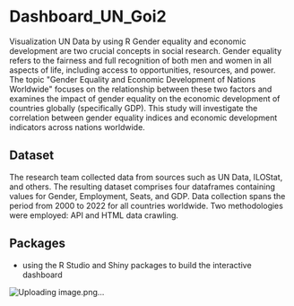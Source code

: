 # Dashboard_UN_Goi2
Visualization UN Data by using R
Gender equality and economic development are two crucial concepts in social research. Gender equality refers to the fairness and full recognition of both men and women in all aspects of life, including access to opportunities, resources, and power.
The topic "Gender Equality and Economic Development of Nations Worldwide" focuses on the relationship between these two factors and examines the impact of gender equality on the economic development of countries globally (specifically GDP).
This study will investigate the correlation between gender equality indices and economic development indicators across nations worldwide.

## Dataset
The research team collected data from sources such as UN Data, ILOStat, and others. The resulting dataset comprises four dataframes containing values for Gender, Employment, Seats, and GDP.
Data collection spans the period from 2000 to 2022 for all countries worldwide.
Two methodologies were employed: API and HTML data crawling.


## Packages
- using the R Studio and Shiny packages to build the interactive dashboard

![Uploading image.png…]()

